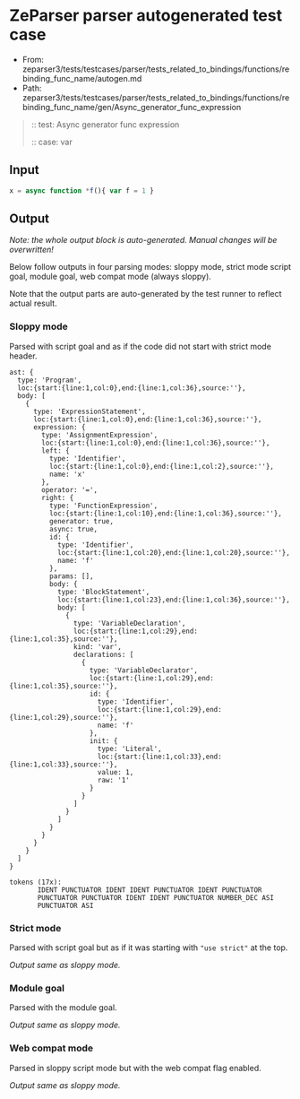 # ZeParser parser autogenerated test case

- From: zeparser3/tests/testcases/parser/tests_related_to_bindings/functions/rebinding_func_name/autogen.md
- Path: zeparser3/tests/testcases/parser/tests_related_to_bindings/functions/rebinding_func_name/gen/Async_generator_func_expression

> :: test: Async generator func expression
>
> :: case: var

## Input


`````js
x = async function *f(){ var f = 1 }
`````

## Output

_Note: the whole output block is auto-generated. Manual changes will be overwritten!_

Below follow outputs in four parsing modes: sloppy mode, strict mode script goal, module goal, web compat mode (always sloppy).

Note that the output parts are auto-generated by the test runner to reflect actual result.

### Sloppy mode

Parsed with script goal and as if the code did not start with strict mode header.

`````
ast: {
  type: 'Program',
  loc:{start:{line:1,col:0},end:{line:1,col:36},source:''},
  body: [
    {
      type: 'ExpressionStatement',
      loc:{start:{line:1,col:0},end:{line:1,col:36},source:''},
      expression: {
        type: 'AssignmentExpression',
        loc:{start:{line:1,col:0},end:{line:1,col:36},source:''},
        left: {
          type: 'Identifier',
          loc:{start:{line:1,col:0},end:{line:1,col:2},source:''},
          name: 'x'
        },
        operator: '=',
        right: {
          type: 'FunctionExpression',
          loc:{start:{line:1,col:10},end:{line:1,col:36},source:''},
          generator: true,
          async: true,
          id: {
            type: 'Identifier',
            loc:{start:{line:1,col:20},end:{line:1,col:20},source:''},
            name: 'f'
          },
          params: [],
          body: {
            type: 'BlockStatement',
            loc:{start:{line:1,col:23},end:{line:1,col:36},source:''},
            body: [
              {
                type: 'VariableDeclaration',
                loc:{start:{line:1,col:29},end:{line:1,col:35},source:''},
                kind: 'var',
                declarations: [
                  {
                    type: 'VariableDeclarator',
                    loc:{start:{line:1,col:29},end:{line:1,col:35},source:''},
                    id: {
                      type: 'Identifier',
                      loc:{start:{line:1,col:29},end:{line:1,col:29},source:''},
                      name: 'f'
                    },
                    init: {
                      type: 'Literal',
                      loc:{start:{line:1,col:33},end:{line:1,col:33},source:''},
                      value: 1,
                      raw: '1'
                    }
                  }
                ]
              }
            ]
          }
        }
      }
    }
  ]
}

tokens (17x):
       IDENT PUNCTUATOR IDENT IDENT PUNCTUATOR IDENT PUNCTUATOR
       PUNCTUATOR PUNCTUATOR IDENT IDENT PUNCTUATOR NUMBER_DEC ASI
       PUNCTUATOR ASI
`````

### Strict mode

Parsed with script goal but as if it was starting with `"use strict"` at the top.

_Output same as sloppy mode._

### Module goal

Parsed with the module goal.

_Output same as sloppy mode._

### Web compat mode

Parsed in sloppy script mode but with the web compat flag enabled.

_Output same as sloppy mode._
